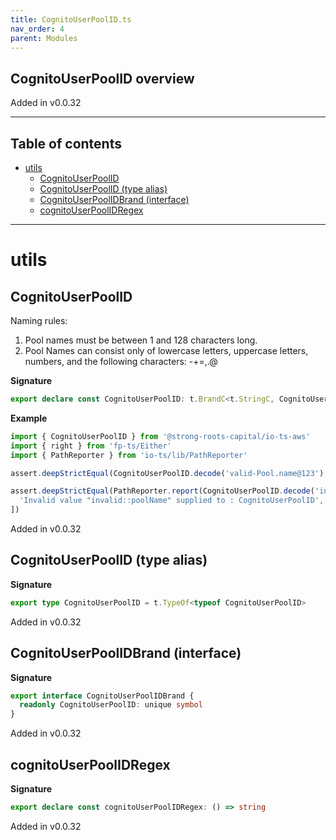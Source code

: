 ```yaml
---
title: CognitoUserPoolID.ts
nav_order: 4
parent: Modules
---
```


## CognitoUserPoolID overview

Added in v0.0.32

---

<h2 class="text-delta">Table of contents</h2>

- [utils](#utils)
  - [CognitoUserPoolID](#cognitouserpoolid)
  - [CognitoUserPoolID (type alias)](#cognitouserpoolid-type-alias)
  - [CognitoUserPoolIDBrand (interface)](#cognitouserpoolidbrand-interface)
  - [cognitoUserPoolIDRegex](#cognitouserpoolidregex)

---

# utils

## CognitoUserPoolID

Naming rules:

1. Pool names must be between 1 and 128 characters long.
2. Pool Names can consist only of lowercase letters, uppercase
   letters, numbers, and the following characters: -+=,.@

**Signature**

```ts
export declare const CognitoUserPoolID: t.BrandC<t.StringC, CognitoUserPoolIDBrand>
```

**Example**

```ts
import { CognitoUserPoolID } from '@strong-roots-capital/io-ts-aws'
import { right } from 'fp-ts/Either'
import { PathReporter } from 'io-ts/lib/PathReporter'

assert.deepStrictEqual(CognitoUserPoolID.decode('valid-Pool.name@123'), right('valid-Pool.name@123'))

assert.deepStrictEqual(PathReporter.report(CognitoUserPoolID.decode('invalid::poolName')), [
  'Invalid value "invalid::poolName" supplied to : CognitoUserPoolID',
])
```

Added in v0.0.32

## CognitoUserPoolID (type alias)

**Signature**

```ts
export type CognitoUserPoolID = t.TypeOf<typeof CognitoUserPoolID>
```

Added in v0.0.32

## CognitoUserPoolIDBrand (interface)

**Signature**

```ts
export interface CognitoUserPoolIDBrand {
  readonly CognitoUserPoolID: unique symbol
}
```

Added in v0.0.32

## cognitoUserPoolIDRegex

**Signature**

```ts
export declare const cognitoUserPoolIDRegex: () => string
```

Added in v0.0.32
